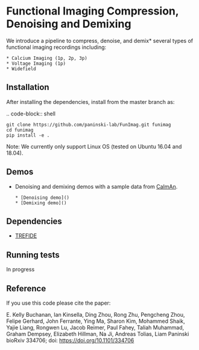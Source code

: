 
Functional Imaging Compression, Denoising and Demixing
======================================================

We introduce a pipeline to compress, denoise, and demix* several types of functional imaging recordings including:
    
    * Calcium Imaging (1p, 2p, 3p)
    * Voltage Imaging (1p)
    * Widefield


Installation
------------

After installing the dependencies, install from the master branch as:


.. code-block:: shell

    git clone https://github.com/paninski-lab/FunImag.git funimag
    cd funimag
    pip install -e .
    
Note: We currently only support Linux OS (tested on Ubuntu 16.04 and 18.04).


Demos
-----


*   Denoising and demixing demos with a sample data from [CaImAn](https://github.com/flatironinstitute/CaImAn).
        
        * [Denoising demo]()
        * [Demixing demo]()
   

Dependencies
------------

*   [TREFIDE](http://github.com/ikinsella/trefide)


Running tests
-------------

In progress


Reference
---------

If you use this code please cite the paper:

E. Kelly Buchanan, Ian Kinsella, Ding Zhou, Rong Zhu, Pengcheng Zhou, Felipe Gerhard, John Ferrante, Ying Ma, Sharon Kim, Mohammed Shaik, Yajie Liang, Rongwen Lu, Jacob Reimer, Paul Fahey, Taliah Muhammad, Graham Dempsey, Elizabeth Hillman, Na Ji, Andreas Tolias, Liam Paninski
bioRxiv 334706; doi: https://doi.org/10.1101/334706 
